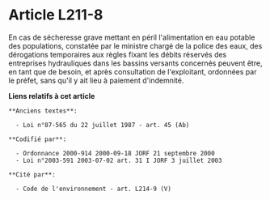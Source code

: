 # Article L211-8

En cas de sécheresse grave mettant en péril l'alimentation en eau potable des populations, constatée par le ministre chargé
de la police des eaux, des dérogations temporaires aux règles fixant les débits réservés des entreprises hydrauliques dans
les bassins versants concernés peuvent être, en tant que de besoin, et après consultation de l'exploitant, ordonnées par le
préfet, sans qu'il y ait lieu à paiement d'indemnité.

**Liens relatifs à cet article**

	**Anciens textes**:

	  - Loi n°87-565 du 22 juillet 1987 - art. 45 (Ab)

	**Codifié par**:

	  - Ordonnance 2000-914 2000-09-18 JORF 21 septembre 2000
	  - Loi n°2003-591 2003-07-02 art. 31 I JORF 3 juillet 2003

	**Cité par**:

	  - Code de l'environnement - art. L214-9 (V)
